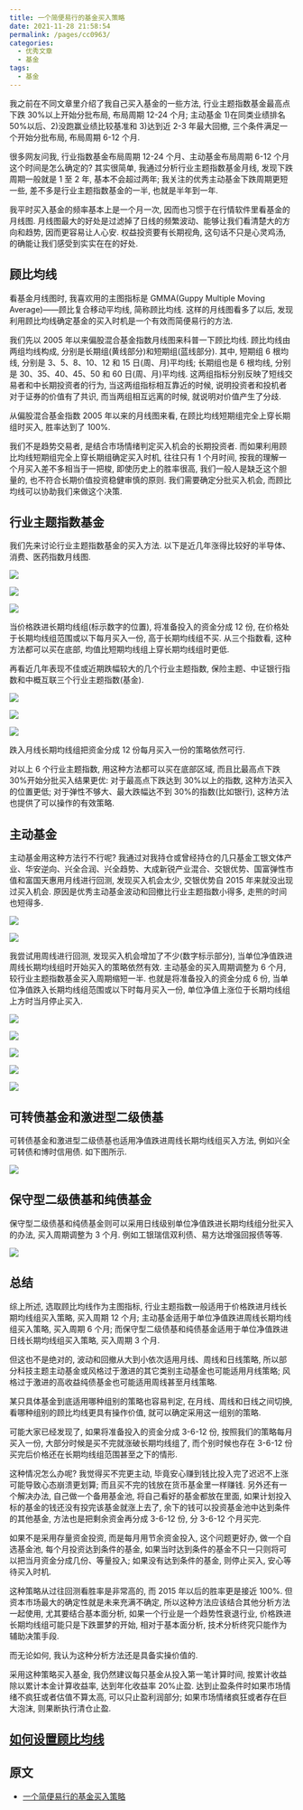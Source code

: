 ```yaml
---
title: 一个简便易行的基金买入策略
date: 2021-11-28 21:58:54
permalink: /pages/cc0963/
categories:
  - 优秀文章
  - 基金
tags:
  - 基金
---
```


我之前在不同文章里介绍了我自己买入基金的一些方法, 行业主题指数基金最高点下跌 30%以上开始分批布局, 布局周期 12-24 个月; 主动基金 1)在同类业绩排名 50%以后、2)没跑赢业绩比较基准和 3)达到近 2-3 年最大回撤, 三个条件满足一个开始分批布局, 布局周期 6-12 个月.

很多网友问我, 行业指数基金布局周期 12-24 个月、主动基金布局周期 6-12 个月这个时间是怎么确定的? 其实很简单, 我通过分析行业主题指数基金月线, 发现下跌周期一般就是 1 至 2 年, 基本不会超过两年; 我关注的优秀主动基金下跌周期更短一些, 差不多是行业主题指数基金的一半, 也就是半年到一年.

我平时买入基金的频率基本上是一个月一次, 因而也习惯于在行情软件里看基金的月线图. 月线图最大的好处是过滤掉了日线的频繁波动、能够让我们看清楚大的方向和趋势, 因而更容易让人心安. 权益投资要有长期视角, 这句话不只是心灵鸡汤, 的确能让我们感受到实实在在的好处.

## 顾比均线

看基金月线图时, 我喜欢用的主图指标是 GMMA(Guppy Multiple Moving Average)——顾比复合移动平均线, 简称顾比均线. 这样的月线图看多了以后, 发现利用顾比均线确定基金的买入时机是一个有效而简便易行的方法.

我们先以 2005 年以来偏股混合基金指数月线图来科普一下顾比均线. 顾比均线由两组均线构成, 分别是长期组(黄线部分)和短期组(蓝线部分). 其中, 短期组 6 根均线, 分别是 3、5、8、10、12 和 15 日(周、月)平均线; 长期组也是 6 根均线, 分别是 30、35、40、45、50 和 60 日(周、月)平均线. 这两组指标分别反映了短线交易者和中长期投资者的行为, 当这两组指标相互靠近的时候, 说明投资者和投机者对于证券的价值有了共识, 而当两组相互远离的时候, 就说明对价值产生了分歧.

从偏股混合基金指数 2005 年以来的月线图来看, 在顾比均线短期组完全上穿长期组时买入, 胜率达到了 100%.

我们不是趋势交易者, 是结合市场情绪判定买入机会的长期投资者. 而如果利用顾比均线短期组完全上穿长期组确定买入时机, 往往只有 1 个月时间, 按我的理解一个月买入差不多相当于一把梭, 即使历史上的胜率很高, 我们一般人是缺乏这个胆量的, 也不符合长期价值投资稳健审慎的原则. 我们需要确定分批买入机会, 而顾比均线可以协助我们来做这个决策.

## 行业主题指数基金

我们先来讨论行业主题指数基金的买入方法. 以下是近几年涨得比较好的半导体、消费、医药指数月线图.

![](../../.vuepress/public/img/article/138.jpg)

![](../../.vuepress/public/img/article/139.jpg)

![](../../.vuepress/public/img/article/140.jpg)

当价格跌进长期均线组(标示数字的位置), 将准备投入的资金分成 12 份, 在价格处于长期均线组范围或以下每月买入一份, 高于长期均线组不买. 从三个指数看, 这种方法都可以买在底部, 均值比短期均线组上穿长期均线组时更低.

再看近几年表现不佳或近期跌幅较大的几个行业主题指数, 保险主题、中证银行指数和中概互联三个行业主题指数(基金).

![](../../.vuepress/public/img/article/141.jpg)

![](../../.vuepress/public/img/article/142.jpg)

![](../../.vuepress/public/img/article/143.jpg)

跌入月线长期均线组把资金分成 12 份每月买入一份的策略依然可行.

对以上 6 个行业主题指数, 用这种方法都可以买在底部区域, 而且比最高点下跌 30%开始分批买入结果更优: 对于最高点下跌达到 30%以上的指数, 这种方法买入的位置更低; 对于弹性不够大、最大跌幅达不到 30%的指数(比如银行), 这种方法也提供了可以操作的有效策略.

## 主动基金

主动基金用这种方法行不行呢? 我通过对我持仓或曾经持仓的几只基金工银文体产业、华安逆向、兴全合润、兴全趋势、大成新锐产业混合、交银优势、国富弹性市值和富国天惠用月线进行回测, 发现买入机会太少, 交银优势自 2015 年来就没出现过买入机会. 原因是优秀主动基金波动和回撤比行业主题指数小得多, 走熊的时间也短得多.

![](../../.vuepress/public/img/article/144.jpg)

![](../../.vuepress/public/img/article/145.jpg)

我尝试用周线进行回测, 发现买入机会增加了不少(数字标示部分), 当单位净值跌进周线长期均线组时开始买入的策略依然有效. 主动基金的买入周期调整为 6 个月, 较行业主题指数基金买入周期缩短一半. 也就是将准备投入的资金分成 6 份, 当单位净值跌入长期均线组范围或以下时每月买入一份, 单位净值上涨位于长期均线组上方时当月停止买入.

![](../../.vuepress/public/img/article/146.jpg)

![](../../.vuepress/public/img/article/147.jpg)

![](../../.vuepress/public/img/article/148.jpg)

![](../../.vuepress/public/img/article/149.jpg)

![](../../.vuepress/public/img/article/150.jpg)

## 可转债基金和激进型二级债基

可转债基金和激进型二级债基也适用净值跌进周线长期均线组买入方法, 例如兴全可转债和博时信用债. 如下图所示.

![](../../.vuepress/public/img/article/151.jpg)

## 保守型二级债基和纯债基金

保守型二级债基和纯债基金则可以采用日线级别单位净值跌进长期均线组分批买入的办法, 买入周期调整为 3 个月. 例如工银瑞信双利债、易方达增强回报债等等.

![](../../.vuepress/public/img/article/152.jpg)

## 总结

综上所述, 选取顾比均线作为主图指标, 行业主题指数一般适用于价格跌进月线长期均线组买入策略, 买入周期 12 个月; 主动基金适用于单位净值跌进周线长期均线组买入策略, 买入周期 6 个月; 而保守型二级债基和纯债基金适用于单位净值跌进日线长期均线组买入策略, 买入周期 3 个月.

但这也不是绝对的, 波动和回撤从大到小依次适用月线、周线和日线策略, 所以部分科技主题主动基金或风格过于激进的其它类别主动基金也可能适用月线策略; 风格过于激进的高收益纯债基金也可能适用周线甚至月线策略.

某只具体基金到底适用哪种组别的策略也容易判定, 在月线、周线和日线之间切换, 看哪种组别的顾比均线更具有操作价值, 就可以确定采用这一组别的策略.

可能大家已经发现了, 如果将准备投入的资金分成 3-6-12 份, 按照我们的策略每月买入一份, 大部分时候是买不完就涨破长期均线组了, 而个别时候也存在 3-6-12 份买完后价格还在长期均线组范围甚至之下的情形.

这种情况怎么办呢? 我觉得买不完更主动, 毕竟安心赚到钱比投入完了迟迟不上涨可能导致心态崩溃更划算; 而且买不完的钱放在货币基金里一样赚钱. 另外还有一个解决办法, 自己做一个备用基金池, 将自己看好的基金都放在里面, 如果计划投入标的基金的钱还没有投完该基金就涨上去了, 余下的钱可以投资基金池中达到条件的其他基金, 方法也是把剩余资金再分成 3-6-12 份, 分 3-6-12 个月买完.

如果不是采用存量资金投资, 而是每月用节余资金投入, 这个问题更好办, 做一个自选基金池, 每个月投资达到条件的基金, 如果当时达到条件的基金不只一只则将可以把当月资金分成几份、等量投入; 如果没有达到条件的基金, 则停止买入, 安心等待买入时机.

这种策略从过往回测看胜率是非常高的, 而 2015 年以后的胜率更是接近 100%. 但资本市场最大的确定性就是未来充满不确定, 所以这种方法应该结合其他分析方法一起使用, 尤其要结合基本面分析, 如果一个行业是一个趋势性衰退行业, 价格跌进长期均线组可能只是下跌噩梦的开始, 相对于基本面分析, 技术分析终究只能作为辅助决策手段.

而无论如何, 我认为这种分析方法还是具备实操价值的.

采用这种策略买入基金, 我仍然建议每只基金从投入第一笔计算时间, 按累计收益除以累计本金计算收益率, 达到年化收益率 20%止盈. 达到止盈条件时如果市场情绪不疯狂或者估值不算太高, 可以只止盈利润部分; 如果市场情绪疯狂或者存在巨大泡沫, 则果断执行清仓止盈.

## [如何设置顾比均线](/pages/8bb6f2/)

## 原文

- [一个简便易行的基金买入策略](https://mp.weixin.qq.com/s/coBeSmKhUt1MGl2PTeZEiA)
